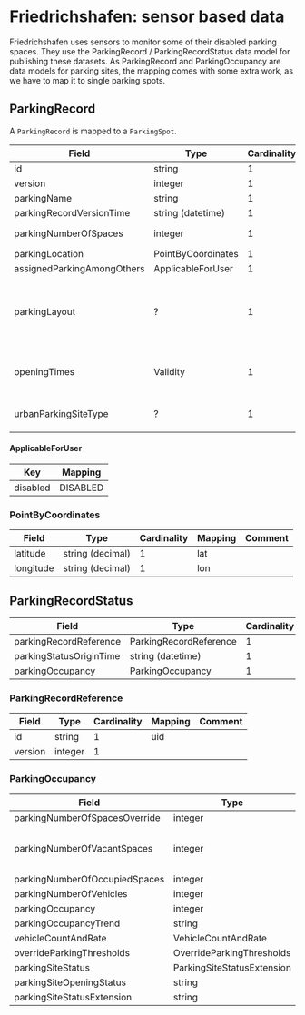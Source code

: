 # Friedrichshafen: sensor based data

Friedrichshafen uses sensors to monitor some of their disabled parking spaces. They use the
ParkingRecord / ParkingRecordStatus data model for publishing these datasets. As ParkingRecord and ParkingOccupancy
are data models for parking sites, the mapping comes with some extra work, as we have to map it to single parking
spots.

## ParkingRecord

A `ParkingRecord` is mapped to a `ParkingSpot`.

| Field                      | Type               | Cardinality | Mapping                | Comment                                                                          |
|----------------------------|--------------------|-------------|------------------------|----------------------------------------------------------------------------------|
| id                         | string             | 1           | uid                    |                                                                                  |
| version                    | integer            | 1           |                        |                                                                                  |
| parkingName                | string             | 1           | name                   |                                                                                  |
| parkingRecordVersionTime   | string (datetime)  | 1           | static_data_updated_at |                                                                                  |
| parkingNumberOfSpaces      | integer            | 1           |                        | Has to be 1 at all times                                                         |
| parkingLocation            | PointByCoordinates | 1           |                        |                                                                                  |
| assignedParkingAmongOthers | ApplicableForUser  | 1           | restricted_to.type     |                                                                                  |
| parkingLayout              | ?                  | 1           |                        | Values in there don't make much sense (`multiStorey` for a single parking spot). |
| openingTimes               | Validity           | 1           | restricted_to.hours    | Transform to OSM 24/7, as there are just 24/7 datasets.                          |
| urbanParkingSiteType       | ?                  | 1           |                        | Should be `offStreetParking` at all times.                                       |


#### ApplicableForUser

| Key      | Mapping   |
|----------|-----------|
| disabled | DISABLED  |


### PointByCoordinates

| Field     | Type             | Cardinality | Mapping | Comment |
|-----------|------------------|-------------|---------|---------|
| latitude  | string (decimal) | 1           | lat     |         |
| longitude | string (decimal) | 1           | lon     |         |


## ParkingRecordStatus

| Field                   | Type                   | Cardinality | Mapping                  | Comment |
|-------------------------|------------------------|-------------|--------------------------|---------|
| parkingRecordReference  | ParkingRecordReference | 1           | uid                      |         |
| parkingStatusOriginTime | string (datetime)      | 1           | realtime_data_updated_at |         |
| parkingOccupancy        | ParkingOccupancy       | 1           |                          |         |


### ParkingRecordReference

| Field   | Type    | Cardinality | Mapping                | Comment |
|---------|---------|-------------|------------------------|---------|
| id      | string  | 1           | uid                    |         |
| version | integer | 1           |                        |         |


### ParkingOccupancy

| Field                         | Type                       | Cardinality | Mapping         | Comment                              |
|-------------------------------|----------------------------|-------------|-----------------|--------------------------------------|
| parkingNumberOfSpacesOverride | integer                    | 1           |                 |                                      |
| parkingNumberOfVacantSpaces   | integer                    | 1           | realtime_status | 1 means `AVAILABLE`, 0 means `TAKEN` |
| parkingNumberOfOccupiedSpaces | integer                    | 1           |                 |                                      |
| parkingNumberOfVehicles       | integer                    | 1           |                 |                                      |
| parkingOccupancy              | integer                    | 1           |                 |                                      |
| parkingOccupancyTrend         | string                     | 1           |                 |                                      |
| vehicleCountAndRate           | VehicleCountAndRate        | 1           |                 |                                      |
| overrideParkingThresholds     | OverrideParkingThresholds  | 1           |                 |                                      |
| parkingSiteStatus             | ParkingSiteStatusExtension | 1           |                 |                                      |
| parkingSiteOpeningStatus      | string                     | 1           |                 |                                      |
| parkingSiteStatusExtension    | string                     | 1           |                 |                                      |

